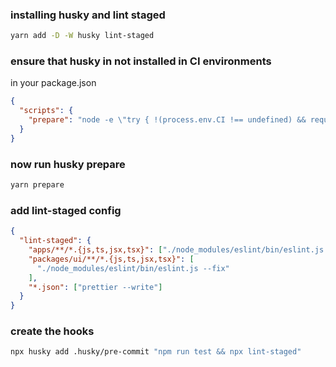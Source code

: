 ### installing husky and lint staged

```sh
yarn add -D -W husky lint-staged
```

### ensure that husky in not installed in CI environments

in your package.json

```json
{
  "scripts": {
    "prepare": "node -e \"try { !(process.env.CI !== undefined) && require('husky').install() } catch (e) {if (e.code !== 'MODULE_NOT_FOUND') throw e}\""
  }
}
```

### now run husky prepare

```sh
yarn prepare
```

### add lint-staged config

```json
{
  "lint-staged": {
    "apps/**/*.{js,ts,jsx,tsx}": ["./node_modules/eslint/bin/eslint.js --fix"],
    "packages/ui/**/*.{js,ts,jsx,tsx}": [
      "./node_modules/eslint/bin/eslint.js --fix"
    ],
    "*.json": ["prettier --write"]
  }
}
```

### create the hooks

```sh
npx husky add .husky/pre-commit "npm run test && npx lint-staged"
```
